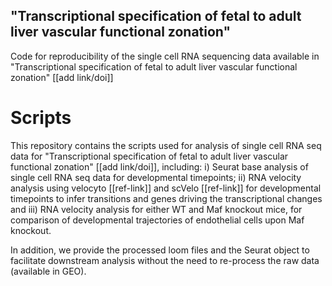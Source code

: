 ## "Transcriptional specification of fetal to adult liver  vascular functional zonation"
Code for reproducibility of the single cell RNA sequencing data available in "Transcriptional specification of fetal to adult liver  vascular functional zonation"
[[add link/doi]]

# Scripts
This repository contains the scripts used for analysis of single cell RNA seq data for "Transcriptional specification of fetal to adult liver  vascular functional zonation" [[add link/doi]], including: i) Seurat base analysis of single cell RNA seq data for developmental timepoints; ii) RNA velocity analysis using velocyto [[ref-link]] and scVelo [[ref-link]] for developmental timepoints to infer transitions and genes driving the transcriptional changes and iii) RNA velocity analysis for either WT and Maf knockout mice, for comparison of developmental trajectories of endothelial cells upon Maf knockout.

In addition, we provide the processed loom files and the Seurat object to facilitate downstream analysis without the need to re-process the raw data (available in GEO).

